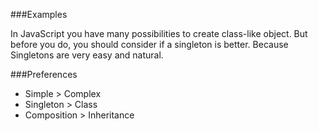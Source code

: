###Examples

In JavaScript you have many possibilities to create class-like object.
But before you do, you should consider if a singleton is better. Because Singletons are very easy and natural.

###Preferences

* Simple > Complex
* Singleton > Class
* Composition > Inheritance
